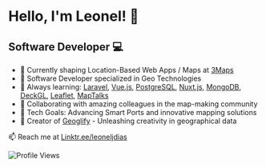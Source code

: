 # Hello, I'm Leonel! 👋

## Software Developer 💻

- 🔭 Currently shaping Location-Based Web Apps / Maps at [3Maps](https://github.com/3maps/)
- 💼 Software Developer specialized in Geo Technologies
- 🌱 Always learning: [Laravel](https://laravel.com/), [Vue.js](https://vuejs.org/), [PostgreSQL](https://www.postgresql.org/), [Nuxt.js](https://nuxtjs.org/), [MongoDB](https://www.mongodb.com/), [DeckGL](https://deck.gl/), [Leaflet](https://leafletjs.com/), [MapTalks](https://maptalks.org/)
- 👯 Collaborating with amazing colleagues in the map-making community
- 🥅 Tech Goals: Advancing Smart Ports and innovative mapping solutions
- 🚀 Creator of [Geoglify](https://geoglify.com/) - Unleashing creativity in geographical data

📫 Reach me at [Linktr.ee/leoneljdias](https://linktr.ee/leoneljdias)

![Profile Views](https://komarev.com/ghpvc/?username=leoneljdias&color=blue&style=flat-square)
